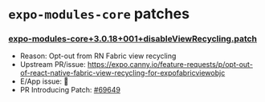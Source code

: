 # `expo-modules-core` patches

### [expo-modules-core+3.0.18+001+disableViewRecycling.patch](expo-modules-core+3.0.18+001+disableViewRecycling.patch)

- Reason: Opt-out from RN Fabric view recycling
- Upstream PR/issue: https://expo.canny.io/feature-requests/p/opt-out-of-react-native-fabric-view-recycling-for-expofabricviewobjc
- E/App issue: 🛑
- PR Introducing Patch: [#69649](https://github.com/Expensify/App/pull/69649)
